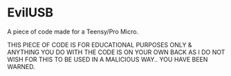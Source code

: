 # EvilUSB
A piece of code made for a Teensy/Pro Micro.

THIS PIECE OF CODE IS FOR EDUCATIONAL PURPOSES ONLY & ANYTHING YOU DO WITH THE CODE IS ON YOUR OWN BACK AS I DO NOT WISH FOR THIS TO BE USED IN A MALICIOUS WAY.. YOU HAVE BEEN WARNED.
